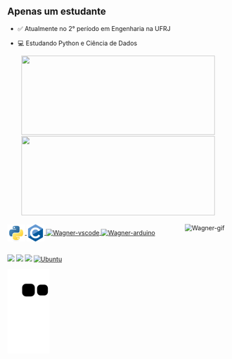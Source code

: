 ## Apenas um estudante 

 - ✅  Atualmente no 2° período em Engenharia na UFRJ

 - 💻  Estudando Python e Ciência de Dados

<div align="center">
  <a href="https://github.com/wagaojr">
  <img height="180em" width="440" src="https://github-readme-stats.vercel.app/api?username=wagaojr&show_icons=true&theme=dark&include_all_commits=true&count_private=true"/>
  <img height="180em"  width="440" src="https://github-readme-stats.vercel.app/api/top-langs/?username=wagaojr&layout=compact&langs_count=7&theme=dark"/>
</div>
<div style="display: inline_block"><br>
  
  <img align="center" alt="Wagner-Python" height="40" width="40" src="https://raw.githubusercontent.com/devicons/devicon/master/icons/python/python-original.svg">
  <img align="center" alt="Wagner-C" height="40" width="40" src="https://raw.githubusercontent.com/devicons/devicon/master/icons/c/c-original.svg">
  <img align="center" alt="Wagner-vscode" height="40" width="40" src="https://cdn.jsdelivr.net/gh/devicons/devicon/icons/vscode/vscode-original.svg" /> 
  <img align="center" alt="Wagner-arduino" height="40" width="40" src="https://cdn.jsdelivr.net/gh/devicons/devicon/icons/arduino/arduino-original.svg" /> 
  <img align="right" alt="Wagner-gif"  height="100" width="100" src="https://media.giphy.com/media/rlcDldt3EDrKZkmDLG/giphy.gif">
 
</div>


  
  ##



<div> 
  <a href="https://instagram.com/wagnerfrancojr" target="_blank"><img src="https://img.shields.io/badge/-Instagram-%23E4405F?style=for-the-badge&logo=instagram&logoColor=white" target="_blank"></a>
  <a href = "mailto:wagnerjunior@poli.ufrj.br"><img src="https://img.shields.io/badge/Gmail-D14836?style=for-the-badge&logo=gmail&logoColor=white" target="_blank"></a>
  <a href="https://www.linkedin.com/in/wagner-junior-404838210/" target="_blank"><img src="https://img.shields.io/badge/-LinkedIn-%230077B5?style=for-the-badge&logo=linkedin&logoColor=white" target="_blank"></a>
   <a href="https://ubuntu.com/"><img alt="Ubuntu" src="https://img.shields.io/badge/Ubuntu-E95420?style=for-the-badge&logo=ubuntu&logoColor=white"/></a>
 
  ![Snake animation](https://github.com/wagaojr/wagaojr/blob/output/github-contribution-grid-snake.svg)
 
</div>
